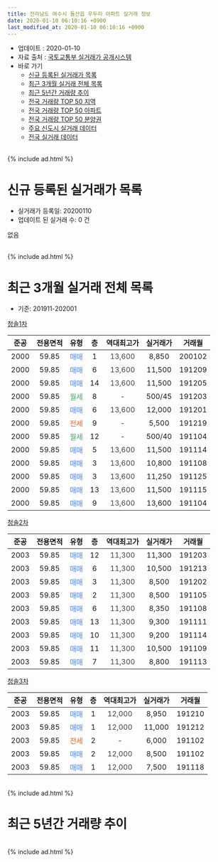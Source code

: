 ```yaml
---
title: 전라남도 여수시 돌산읍 우두리 아파트 실거래 정보
date: 2020-01-10 06:10:16 +0900
last_modified_at: 2020-01-10 06:10:16 +0900
---
```


* 업데이트 : 2020-01-10
* 자료 출처 : [국토교통부 실거래가 공개시스템](http://rt.molit.go.kr)
* 바로 가기
    * [신규 등록된 실거래가 목록](#신규-등록된-실거래가-목록)
    * [최근 3개월 실거래 전체 목록](#최근-3개월-실거래-전체-목록)
    * [최근 5년간 거래량 추이](#최근-5년간-거래량-추이)
    * [전국 거래량 TOP 50 지역](https://inasie.github.io/apt-trade-info/최근-3개월-전국에서-가장-거래가-많이-발생한-지역)
    * [전국 거래량 TOP 50 아파트](https://inasie.github.io/apt-trade-info/최근-3개월-전국에서-가장-거래가-많이-발생한-아파트)
    * [전국 거래량 TOP 50 분양권](https://inasie.github.io/apt-trade-info/최근-3개월-전국에서-가장-거래가-많이-발생한-분양권)
    * [주요 신도시 실거래 데이터](https://inasie.github.io/apt-trade-info/주요-신도시)
    * [전국 실거래 데이터](https://inasie.github.io/apt-trade-info/전국)
<br>
{% include ad.html %}
<br>

# 신규 등록된 실거래가 목록
* 실거래가 등록일: 20200110
* 업데이트 된 실거래 수: 0 건

없음

<br>
{% include ad.html %}
<br>

# 최근 3개월 실거래 전체 목록
* 기준: 201911-202001


[청솔1차](https://search.naver.com/search.naver?query=%EC%A0%84%EB%9D%BC%EB%82%A8%EB%8F%84+%EC%97%AC%EC%88%98%EC%8B%9C+%EB%8F%8C%EC%82%B0%EC%9D%8D+%EC%9A%B0%EB%91%90%EB%A6%AC+%EC%B2%AD%EC%86%941%EC%B0%A8)

|준공|전용면적|유형|층|역대최고가|실거래가|거래월|
|:---:|:---:|:---:|:---:|:---:|:---:|:---:|
|2000|59.85|<span style="color:#4285f3">매매</span>|1|<span style="color:#444444">13,600</span>|8,850|200102|
|2000|59.85|<span style="color:#4285f3">매매</span>|6|<span style="color:#444444">13,600</span>|11,500|191209|
|2000|59.85|<span style="color:#4285f3">매매</span>|14|<span style="color:#444444">13,600</span>|11,500|191205|
|2000|59.85|<span style="color:#34a853">월세</span>|8|<span style="color:#444444">-</span>|500/45|191203|
|2000|59.85|<span style="color:#4285f3">매매</span>|6|<span style="color:#444444">13,600</span>|12,000|191201|
|2000|59.85|<span style="color:#ff5a00">전세</span>|9|<span style="color:#444444">-</span>|5,500|191219|
|2000|59.85|<span style="color:#34a853">월세</span>|12|<span style="color:#444444">-</span>|500/40|191104|
|2000|59.85|<span style="color:#4285f3">매매</span>|5|<span style="color:#444444">13,600</span>|11,500|191114|
|2000|59.85|<span style="color:#4285f3">매매</span>|3|<span style="color:#444444">13,600</span>|10,800|191108|
|2000|59.85|<span style="color:#4285f3">매매</span>|3|<span style="color:#444444">13,600</span>|11,250|191125|
|2000|59.85|<span style="color:#4285f3">매매</span>|13|<span style="color:#444444">13,600</span>|11,500|191115|
|2000|59.85|<span style="color:#4285f3">매매</span>|9|<span style="color:#444444">13,600</span>|13,600|191104|

[청솔2차](https://search.naver.com/search.naver?query=%EC%A0%84%EB%9D%BC%EB%82%A8%EB%8F%84+%EC%97%AC%EC%88%98%EC%8B%9C+%EB%8F%8C%EC%82%B0%EC%9D%8D+%EC%9A%B0%EB%91%90%EB%A6%AC+%EC%B2%AD%EC%86%942%EC%B0%A8)

|준공|전용면적|유형|층|역대최고가|실거래가|거래월|
|:---:|:---:|:---:|:---:|:---:|:---:|:---:|
|2003|59.85|<span style="color:#4285f3">매매</span>|12|<span style="color:#444444">11,300</span>|11,300|191203|
|2003|59.85|<span style="color:#4285f3">매매</span>|6|<span style="color:#444444">11,300</span>|10,500|191213|
|2003|59.85|<span style="color:#4285f3">매매</span>|3|<span style="color:#444444">11,300</span>|8,500|191202|
|2003|59.85|<span style="color:#4285f3">매매</span>|2|<span style="color:#444444">11,300</span>|8,500|191105|
|2003|59.85|<span style="color:#4285f3">매매</span>|6|<span style="color:#444444">11,300</span>|8,350|191108|
|2003|59.85|<span style="color:#4285f3">매매</span>|13|<span style="color:#444444">11,300</span>|9,300|191111|
|2003|59.85|<span style="color:#4285f3">매매</span>|10|<span style="color:#444444">11,300</span>|9,200|191114|
|2003|59.85|<span style="color:#4285f3">매매</span>|11|<span style="color:#444444">11,300</span>|10,500|191109|
|2003|59.85|<span style="color:#4285f3">매매</span>|7|<span style="color:#444444">11,300</span>|8,800|191113|

[청솔3차](https://search.naver.com/search.naver?query=%EC%A0%84%EB%9D%BC%EB%82%A8%EB%8F%84+%EC%97%AC%EC%88%98%EC%8B%9C+%EB%8F%8C%EC%82%B0%EC%9D%8D+%EC%9A%B0%EB%91%90%EB%A6%AC+%EC%B2%AD%EC%86%943%EC%B0%A8)

|준공|전용면적|유형|층|역대최고가|실거래가|거래월|
|:---:|:---:|:---:|:---:|:---:|:---:|:---:|
|2003|59.85|<span style="color:#4285f3">매매</span>|1|<span style="color:#444444">12,000</span>|8,950|191210|
|2003|59.85|<span style="color:#4285f3">매매</span>|1|<span style="color:#444444">12,000</span>|11,000|191212|
|2003|59.85|<span style="color:#ff5a00">전세</span>|2|<span style="color:#444444">-</span>|6,000|191102|
|2003|59.85|<span style="color:#4285f3">매매</span>|2|<span style="color:#444444">12,000</span>|8,500|191102|
|2003|59.85|<span style="color:#4285f3">매매</span>|1|<span style="color:#444444">12,000</span>|7,500|191118|


<br>
{% include ad.html %}
<br>

# 최근 5년간 거래량 추이


<div style="width:100%;">
    <canvas id="deal_progress" height="200"></canvas>
</div>

<script>
new Chart(document.getElementById("deal_progress"), {
    type: 'line',
    data: {
        labels: ['201501','201502','201503','201504','201505','201506','201507','201508','201509','201510','201511','201512','201601','201602','201603','201604','201605','201606','201607','201608','201609','201610','201611','201612','201701','201702','201703','201704','201705','201706','201707','201708','201709','201710','201711','201712','201801','201802','201803','201804','201805','201806','201807','201808','201809','201810','201811','201812','201901','201902','201903','201904','201905','201906','201907','201908','201909','201910','201911','201912','202001'],
        datasets: [{
            label: '매매',
            pointRadius: 1,
            data: [38, 16, 13, 12, 9, 7, 14, 8, 16, 10, 5, 11, 14, 4, 13, 9, 8, 14, 37, 26, 30, 16, 15, 16, 15, 41, 26, 11, 16, 13, 9, 23, 34, 12, 21, 13, 11, 13, 27, 20, 18, 10, 19, 15, 12, 40, 16, 12, 12, 12, 11, 7, 14, 10, 17, 9, 9, 10, 13, 8, 1],
            borderColor: "rgba(255, 201, 14, 1)",
            backgroundColor: "rgba(255, 201, 14, 0.5)",
            fill: false,
            lineTension: 0
        },{
            label: '전월세',
            pointRadius: 1,
            data: [11, 30, 5, 14, 16, 13, 13, 7, 22, 12, 8, 4, 16, 0, 11, 12, 17, 8, 6, 12, 14, 6, 8, 7, 9, 18, 11, 7, 8, 7, 9, 8, 16, 2, 4, 7, 10, 31, 9, 5, 8, 7, 8, 5, 10, 6, 3, 5, 4, 16, 11, 5, 4, 6, 4, 2, 8, 11, 2, 2, 0],
            borderColor: "rgba(0, 141, 185, 1)",
            backgroundColor: "rgba(0, 141, 185, 0.5)",
            fill: false,
            lineTension: 0
        }
        ]
    },
    options: {
        responsive: true,
        title: {
            display: false
        },
        tooltips: {
            mode: 'index',
            intersect: false
        },
        hover: {
            mode: 'nearest',
            intersect: true
        },
        scales: {
            xAxes: [{
                display: true,
                scaleLabel: {
                    display: true,
                    labelString: '년/월'
                }
            }],
            yAxes: [{
                display: true,
                ticks: {
                    suggestedMin: 0,
                },
                scaleLabel: {
                    display: true,
                    labelString: '실거래 수'
                }
            }]
        }
    }
});

</script>


<br>
{% include ad.html %}
<br>

